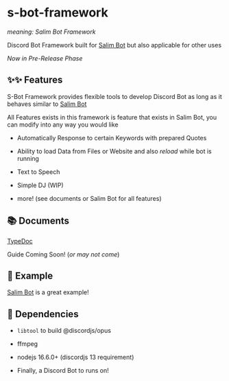 # s-bot-framework

_meaning: Salim Bot Framework_

Discord Bot Framework built for [Salim Bot](https://github.com/leomotors/salim-bot) but also applicable for other uses

*Now in Pre-Release Phase*

## ✨✨ Features

S-Bot Framework provides flexible tools to develop Discord Bot as long as it behaves
 similar to [Salim Bot](https://github.com/leomotors/salim-bot)

All Features exists in this framework is feature that exists in Salim Bot, you can
 modify into any way you would like

- Automatically Response to certain Keywords with prepared Quotes

- Ability to load Data from Files or Website and also *reload* while bot is running

- Text to Speech

- Simple DJ (WIP)

- more! (see documents or Salim Bot for all features)

## 📚 Documents

[TypeDoc](https://leomotors.github.io/s-bot-framework/)

Guide Coming Soon! (*or may not come*)

## 📃 Example

[Salim Bot](https://github.com/leomotors/salim-bot) is a great example!

## 🌿 Dependencies

- `libtool` to build @discordjs/opus

- ffmpeg

- nodejs 16.6.0+ (discordjs 13 requirement)

- Finally, a Discord Bot to runs on!
